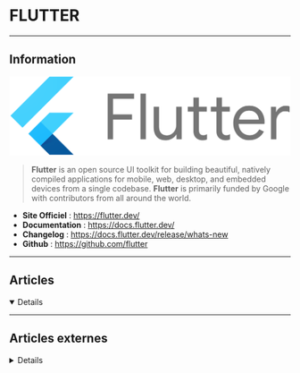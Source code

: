 # FLUTTER
----

## <i class="fa-solid fa-hashtag"></i> Information

![Logo](../../_media/developpement/flutter/flutter_logo.svg ':size=250 :no-zoom')


> <i class="fa-solid fa-quote-left"></i> **Flutter** is an open source UI toolkit for building beautiful, natively compiled applications for mobile, web, desktop, and embedded devices from a single codebase. **Flutter** is primarily funded by Google with contributors from all around the world. <i class="fa-solid fa-quote-left fa-rotate-180"></i>


- <i class="fa-solid fa-globe"></i> **Site Officiel** : https://flutter.dev/
- <i class="fa-solid fa-book"></i> **Documentation** : https://docs.flutter.dev/
- <i class="fa-solid fa-file-circle-question"></i> **Changelog** : https://docs.flutter.dev/release/whats-new
- <i class="fa-brands fa-github"></i> **Github** : https://github.com/flutter


---

## <i class="fa-regular fa-newspaper"></i> Articles

<details open>

</details>

---

## <i class="fa-solid fa-glasses"></i> Articles externes

<details>

- [Flutter design: make your theme homogeneous](https://medium.com/flutter-community/flutter-design-make-your-theme-homogeneous-13ddeffb186f)
- [7 Flutter Open Source Projects to Become a Better Flutter Developer](https://medium.com/geekculture/7-flutter-open-source-projects-to-become-a-better-flutter-developer-b4a10f7e561f)
- [Avoid Project Failure With Custom Flutter Packages](https://dzone.com/articles/avoid-project-failure-with-custom-flutter-packages)
- [How to Implement Flutter Barcode Scanner From Scratch](https://dzone.com/articles/how-to-implement-flutter-barcode-scanner-from-scra)
- [Build Great Windows Desktop Apps With Flutter](https://dzone.com/articles/build-great-windows-desktop-apps-with-flutter)
- [Flutter Tutorial Part 1: Build a Flutter App From Scratch](https://dzone.com/articles/flutter-tutorial-part-1-build-a-flutter-app-from-s)
- [Getting Started With The GetX Package In Flutter Applications](https://www.smashingmagazine.com/2021/01/getx-package-flutter-applications/)
- [Using Flutter for Cross-Platform Mobile Application Development](https://www.opensourceforu.com/2020/08/using-flutter-for-cross-platform-mobile-application-development/)
- [Using Flutter to Develop an Application that will Fetch Data on Covid-19](https://www.opensourceforu.com/2021/03/using-flutter-to-develop-an-application-that-will-fetch-data-on-covid-19/)
- [Create a mobile app with Flutter](https://opensource.com/article/20/9/mobile-app-flutter)
- [Create a list in a Flutter mobile app](https://opensource.com/article/20/11/flutter-lists-mobile-app)
- [How to Setup Flutter and Create Hello World Web Application in Linux](https://linuxhint.com/setup-flutter-create-hello-world-web-application-linux/)
- [Flutter responsive design: Size doesn’t (always) matter](https://medium.com/flutter-community/flutter-responsive-design-size-doesnt-always-matter-6cd88b5e6f2c)

</details>